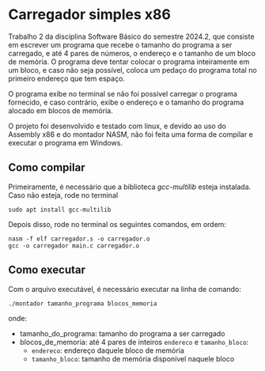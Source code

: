 # Carregador simples x86
Trabalho 2 da disciplina Software Básico do semestre 2024.2, que consiste em escrever um programa que recebe o tamanho do programa a ser carregado, e até 4 pares de números, o endereço e o tamanho de um bloco de memória. O programa deve tentar colocar o programa inteiramente em um bloco, e caso não seja possível, coloca um pedaço do programa total no primeiro endereço que tem espaço.

O programa exibe no terminal se não foi possível carregar o programa fornecido, e caso contrário, exibe o endereço e o tamanho do programa alocado em blocos de memória.

O projeto foi desenvolvido e testado com linux, e devido ao uso do Assembly x86 e do montador NASM, não foi feita uma forma de compilar e executar o programa em Windows.

## Como compilar

Primeiramente, é necessário que a biblioteca _gcc-multilib_ esteja instalada. Caso não esteja, rode no terminal
```
sudo apt install gcc-multilib
```

Depois disso, rode no terminal os seguintes comandos, em ordem:
```
nasm -f elf carregador.s -o carregador.o
gcc -o carregador main.c carregador.o
```

## Como executar

Com o arquivo executável, é necessário executar na linha de comando:
```
./montador tamanho_programa blocos_memoria
```

onde:
- tamanho_do_programa: tamanho do programa a ser carregado
- blocos_de_memoria: até 4 pares de inteiros `endereco` e `tamanho_bloco`:
    - `endereco`: endereço daquele bloco de memória
    - `tamanho_bloco`: tamanho de memória disponível naquele bloco
